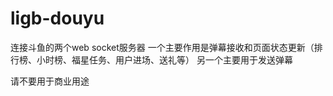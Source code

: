 # ligb-douyu

连接斗鱼的两个web socket服务器
一个主要作用是弹幕接收和页面状态更新（排行榜、小时榜、福星任务、用户进场、送礼等）
另一个主要用于发送弹幕

请不要用于商业用途
